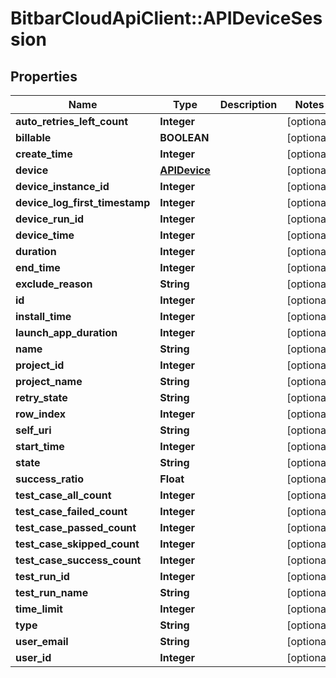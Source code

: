 # BitbarCloudApiClient::APIDeviceSession

## Properties
Name | Type | Description | Notes
------------ | ------------- | ------------- | -------------
**auto_retries_left_count** | **Integer** |  | [optional] 
**billable** | **BOOLEAN** |  | [optional] 
**create_time** | **Integer** |  | [optional] 
**device** | [**APIDevice**](APIDevice.md) |  | [optional] 
**device_instance_id** | **Integer** |  | [optional] 
**device_log_first_timestamp** | **Integer** |  | [optional] 
**device_run_id** | **Integer** |  | [optional] 
**device_time** | **Integer** |  | [optional] 
**duration** | **Integer** |  | [optional] 
**end_time** | **Integer** |  | [optional] 
**exclude_reason** | **String** |  | [optional] 
**id** | **Integer** |  | [optional] 
**install_time** | **Integer** |  | [optional] 
**launch_app_duration** | **Integer** |  | [optional] 
**name** | **String** |  | [optional] 
**project_id** | **Integer** |  | [optional] 
**project_name** | **String** |  | [optional] 
**retry_state** | **String** |  | [optional] 
**row_index** | **Integer** |  | [optional] 
**self_uri** | **String** |  | [optional] 
**start_time** | **Integer** |  | [optional] 
**state** | **String** |  | [optional] 
**success_ratio** | **Float** |  | [optional] 
**test_case_all_count** | **Integer** |  | [optional] 
**test_case_failed_count** | **Integer** |  | [optional] 
**test_case_passed_count** | **Integer** |  | [optional] 
**test_case_skipped_count** | **Integer** |  | [optional] 
**test_case_success_count** | **Integer** |  | [optional] 
**test_run_id** | **Integer** |  | [optional] 
**test_run_name** | **String** |  | [optional] 
**time_limit** | **Integer** |  | [optional] 
**type** | **String** |  | [optional] 
**user_email** | **String** |  | [optional] 
**user_id** | **Integer** |  | [optional] 


